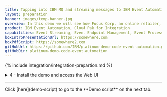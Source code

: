 ```yaml
---
title: Tapping into IBM MQ and streaming messages to IBM Event Automation <br/>300-level live demo
layout: preparation
banner: images/temp-banner.jpg
overview: In this demo we will see how Focus Corp, an online retailer, uses real-time MQ transaction data to capitalize on time-sensitive revenue opportunities.
product: IBM Event Automation, Cloud Pak for Integration
capabilities: Event Streaming, Event Endpoint Management, Event Processing and IBM MQ
boxIntroPresentationUrl: https://somewhere.com
boxPdfScript: https://somewhere2.com
gitHubUrl: https://github.com/IBM/platinum-demo-code-event-automation.git
gitHubDir: platinum-demo-code-event-automation
---
```


{% include integration/integration-prepartion.md %}

<span id="installDemo"></span>

<details markdown="1">

<summary>4 - Install the demo and access the Web UI</summary>

1. To deploy the demo run:

   ```./deploy.sh```

   This will automatically deploy the resources into the CP4I namespace.


2. The deployment will take approximately 20-45 minutes to install. Wait for the deployment to complete. The URL and credentials will be shown once the installation is complete. 

   <img src="images/prep-401.png" width="800" />

   If you need to recall this information please use the getURL.sh command: 

   ```getURL.sh```

   <img src="images/prep-402.png" width="800" />

3. In preparation for running the demo open the MQ, Event Streams, Event Endpoint Management and Event Processing consoles using the supplied credentials. 
<br/>

Your have completed the demo setup.

<br/>

**[Go to top](#top)**

<br/><br/>

</details>
<hr/>
Click [here](demo-script) to go to the **Demo script** on the next tab.
